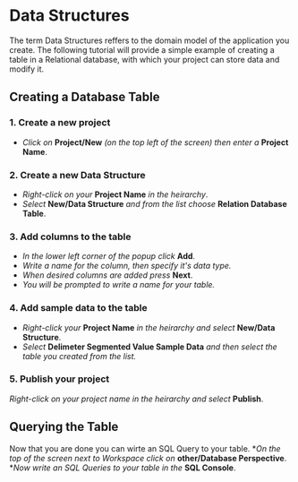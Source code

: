 Data Structures
===================================

The term Data Structures reffers to the domain model of the application you create. The following tutorial will provide a simple example of creating a table in a Relational database, with which your project can store data and modify it.


Creating a Database Table
-----------------------------------


### **1.** Create a new project

* _Click on_ **Project/New** _(on the top left of the screen) then enter a_ **Project Name**.

### **2.** Create a new Data Structure

* _Right-click on your_ **Project Name** _in the heirarchy_.
* _Select_ **New/Data Structure** _and from the list choose_ **Relation Database Table**.

### **3.** Add columns to the table

* _In the lower left corner of the popup click_ **Add**.
* _Write a name for the column, then specify it's data type._ 
* _When desired columns are added press_ **Next**.
* _You will be prompted to write a name for your table._

### **4.** Add sample data to the table

* _Right-click your_ **Project Name** _in the heirarchy and select_ **New/Data Structure**.
* _Select_ **Delimeter Segmented Value Sample Data** _and then select the table you created from the list._

### **5.** Publish your project

_Right-click on your project name in the heirarchy and select_ **Publish**.

Querying the Table
----------------------------------
Now that you are done you can wirte an SQL Query to your table.
*_On the top of the screen next to Workspace click on_ **other/Database Perspective**.
*_Now write an SQL Queries to your table in the_ **SQL Console**.
